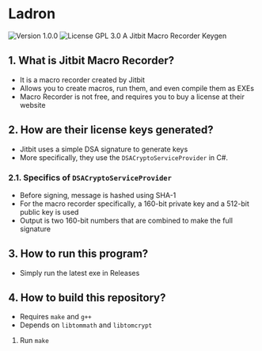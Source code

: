 # Ladron
<img alt="Version 1.0.0" src="https://img.shields.io/badge/version-1.0.0-brightgreen"> <img alt="License GPL 3.0" src="https://img.shields.io/badge/license-GPL%203.0-blue">
A Jitbit Macro Recorder Keygen

## 1. What is Jitbit Macro Recorder?
* It is a macro recorder created by Jitbit
* Allows you to create macros, run them, and even compile them as EXEs
* Macro Recorder is not free, and requires you to buy a license at their website

## 2. How are their license keys generated?
* Jitbit uses a simple DSA signature to generate keys
* More specifically, they use the `DSACryptoServiceProvider` in C#.

### 2.1. Specifics of `DSACryptoServiceProvider`
* Before signing, message is hashed using SHA-1
* For the macro recorder specifically, a 160-bit private key and a 512-bit public key is used
* Output is two 160-bit numbers that are combined to make the full signature

## 3. How to run this program?
* Simply run the latest exe in Releases

## 4. How to build this repository?
* Requires `make` and `g++`
* Depends on `libtommath` and `libtomcrypt`

1. Run `make`
